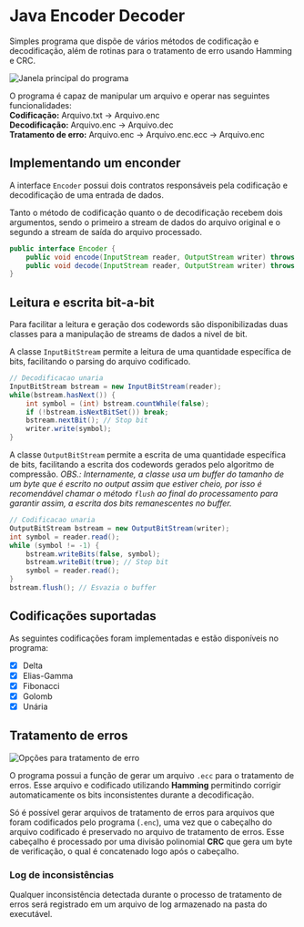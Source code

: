 ﻿# Java Encoder Decoder
Simples programa que dispõe de vários métodos de codificação e decodificação, além de rotinas para o tratamento de erro usando Hamming e CRC.

![Janela principal do programa](https://i.imgur.com/uQEr9PF.png)

O programa é capaz de manipular um arquivo e operar nas seguintes funcionalidades:<br>
**Codificação:** Arquivo.txt -> Arquivo.enc<br>
**Decodificação:** Arquivo.enc -> Arquivo.dec<br>
**Tratamento de erro:** Arquivo.enc -> Arquivo.enc.ecc -> Arquivo.enc

## Implementando um enconder
A interface `Encoder` possui dois contratos responsáveis pela codificação e decodificação de uma entrada de dados.

Tanto o método de codificação quanto o de decodificação recebem dois argumentos, sendo o primeiro a stream de dados do arquivo original e o segundo a stream de saída do arquivo processado.
```java
public interface Encoder {
    public void encode(InputStream reader, OutputStream writer) throws IOException;   
    public void decode(InputStream reader, OutputStream writer) throws IOException;
}
```
## Leitura e escrita bit-a-bit
Para facilitar a leitura e geração dos codewords são disponibilizadas duas classes para a manipulação de streams de dados a nivel de bit.

A classe `InputBitStream` permite a leitura de uma quantidade específica de bits, facilitando o parsing do arquivo codificado.
```java
// Decodificacao unaria
InputBitStream bstream = new InputBitStream(reader);
while(bstream.hasNext()) {
    int symbol = (int) bstream.countWhile(false);
    if (!bstream.isNextBitSet()) break;
    bstream.nextBit(); // Stop bit
    writer.write(symbol);
}
```
A classe `OutputBitStream` permite a escrita de uma quantidade específica de bits, facilitando a escrita dos codewords gerados pelo algoritmo de compressão.
*OBS.: Internamente, a classe usa um buffer do tamanho de um byte que é escrito no output assim que estiver cheio, por isso é recomendável chamar o método `flush` ao final do processamento para garantir assim, a escrita dos bits remanescentes no buffer.*
```java
// Codificacao unaria
OutputBitStream bstream = new OutputBitStream(writer);
int symbol = reader.read();
while (symbol != -1) {
    bstream.writeBits(false, symbol);
    bstream.writeBit(true); // Stop bit
    symbol = reader.read();
}
bstream.flush(); // Esvazia o buffer
```
## Codificações suportadas
As seguintes codificações foram implementadas  e estão disponíveis no programa:

 - [x] Delta
 - [x] Elias-Gamma
 - [x] Fibonacci
 - [x] Golomb
 - [x] Unária

## Tratamento de erros
![Opções para tratamento de erro](https://i.imgur.com/CBucu5Z.png)

O programa possui a função de gerar um arquivo `.ecc` para o tratamento de erros. Esse arquivo e codificado utilizando **Hamming** permitindo corrigir automaticamente os bits inconsistentes durante a decodificação.

Só é possível gerar arquivos de tratamento de erros para arquivos que foram codificados pelo programa (`.enc`), uma vez que o cabeçalho do arquivo codificado é preservado no arquivo de tratamento de erros. Esse cabeçalho é processado por uma divisão polinomial **CRC** que gera um byte de verificação, o qual é concatenado logo após o cabeçalho.

### Log de inconsistências
Qualquer inconsistência detectada durante o processo de tratamento de erros será registrado em um arquivo de log armazenado na pasta do executável.
